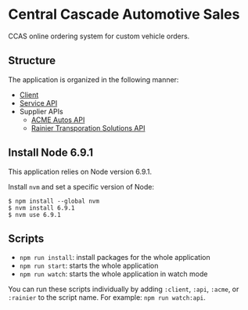 # Central Cascade Automotive Sales

CCAS online ordering system for custom vehicle orders.

## Structure

The application is organized in the following manner:
* [Client](./client)
* [Service API](./api)
* Supplier APIs
    * [ACME Autos API](./suppliers/acme)
    * [Rainier Transporation Solutions API](./suppliers/rainier)

## Install Node 6.9.1

This application relies on Node version 6.9.1.

Install `nvm` and set a specific version of Node:

    $ npm install --global nvm
    $ nvm install 6.9.1
    $ nvm use 6.9.1

## Scripts

* `npm run install`: install packages for the whole application
* `npm run start`: starts the whole application
* `npm run watch`: starts the whole application in watch mode

You can run these scripts individually by adding `:client`, `:api`, `:acme`, or `:rainier` to the script name. For example: `npm run watch:api`.